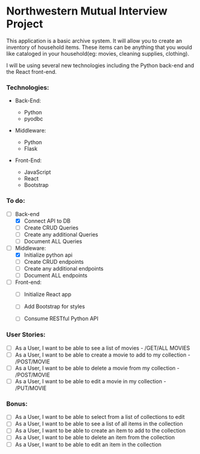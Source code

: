 # Northwestern Mutual Interview Project

This application is a basic archive system. It will allow you to create an inventory of household items. These items can be anything that you would like cataloged in your household(eg: movies, cleaning supplies, clothing).

I will be using several new technologies including the Python back-end and the React front-end.



### Technologies:

* Back-End:
  * Python
  * pyodbc

* Middleware:
  * Python
  * Flask

* Front-End:
  * JavaScript
  * React
  * Bootstrap

### To do:
- [ ] Back-end
  - [x] Connect API to DB
  - [ ] Create CRUD Queries
  - [ ] Create any additional Queries
  - [ ] Document ALL Queries

- [ ] Middleware: 
  - [x] Initialize python api
  - [ ] Create CRUD endpoints
  - [ ] Create any additional endpoints
  - [ ] Document ALL endpoints
   
- [ ] Front-end:
  - [ ] Initialize React app
  - [ ] Add Bootstrap for styles
  - [ ] Consume RESTful Python API
 

### User Stories:

- [ ] As a User, I want to be able to see a list of movies - /GET/ALL MOVIES
- [ ] As a User, I want to be able to create a movie to add to my collection - /POST/MOVIE
- [ ] As a User, I want to be able to delete a movie from my collection - /POST/MOVIE
- [ ] As a User, I want to be able to edit a movie in my collection - /PUT/MOVIE

### Bonus:
- [ ] As a User, I want to be able to select from a list of collections to edit
- [ ] As a User, I want to be able to see a list of all items in the collection
- [ ] As a User, I want to be able to create an item to add to the collection
- [ ] As a User, I want to be able to delete an item from the collection
- [ ] As a User, I want to be able to edit an item in the collection
